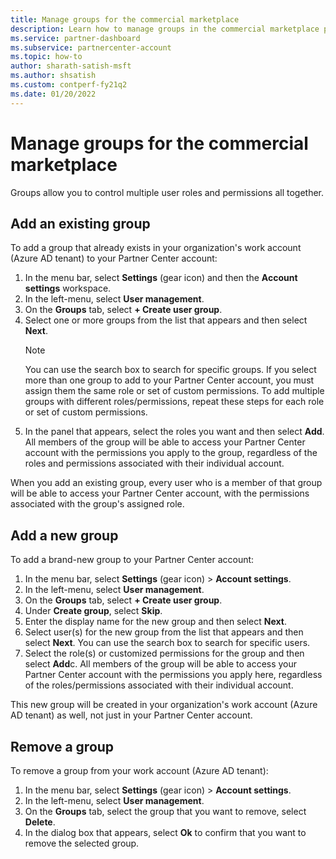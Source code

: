 ```yaml
---
title: Manage groups for the commercial marketplace
description: Learn how to manage groups in the commercial marketplace program in Partner Center.
ms.service: partner-dashboard
ms.subservice: partnercenter-account
ms.topic: how-to
author: sharath-satish-msft
ms.author: shsatish
ms.custom: contperf-fy21q2
ms.date: 01/20/2022
---
```


# Manage groups for the commercial marketplace

Groups allow you to control multiple user roles and permissions all together.

## Add an existing group

To add a group that already exists in your organization's work account (Azure AD tenant) to your Partner Center account:

1. In the menu bar, select **Settings** (gear icon) and then the **Account settings** workspace.
1. In the left-menu, select **User management**.
1. On the **Groups** tab, select **+ Create user group**.
1. Select one or more groups from the list that appears and then select **Next**.
    > [!NOTE]
    > You can use the search box to search for specific groups. If you select more than one group to add to your Partner Center account, you must assign them the same role or set of custom permissions. To add multiple groups with different roles/permissions, repeat these steps for each role or set of custom permissions.
1. In the panel that appears, select the roles you want and then select **Add**.  All members of the group will be able to access your Partner Center account with the permissions you apply to the group, regardless of the roles and permissions associated with their individual account.

When you add an existing group, every user who is a member of that group will be able to access your Partner Center account, with the permissions associated with the group's assigned role.

## Add a new group

To add a brand-new group to your Partner Center account:

1. In the menu bar, select **Settings** (gear icon) > **Account settings**.
1. In the left-menu, select **User management**.
1. On the **Groups** tab, select **+ Create user group**.
1. Under **Create group**, select **Skip**.
1. Enter the display name for the new group and then select **Next**.
1. Select user(s) for the new group from the list that appears and then select **Next**. You can use the search box to search for specific users.
1. Select the role(s) or customized permissions for the group and then select **Add**c. All members of the group will be able to access your Partner Center account with the permissions you apply here, regardless of the roles/permissions associated with their individual account.

This new group will be created in your organization's work account (Azure AD tenant) as well, not just in your Partner Center account.

## Remove a group

To remove a group from your work account (Azure AD tenant):
1. In the menu bar, select **Settings** (gear icon) > **Account settings**.
1. In the left-menu, select **User management**.
1. On the **Groups** tab, select the group that you want to remove, select **Delete**.
1. In the dialog box that appears, select **Ok** to confirm that you want to remove the selected group.
